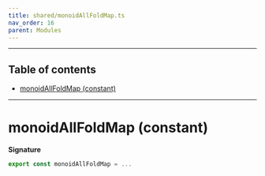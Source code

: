 ```yaml
---
title: shared/monoidAllFoldMap.ts
nav_order: 16
parent: Modules
---
```


---

<h2 class="text-delta">Table of contents</h2>

- [monoidAllFoldMap (constant)](#monoidallfoldmap-constant)

---

# monoidAllFoldMap (constant)

**Signature**

```ts
export const monoidAllFoldMap = ...
```

